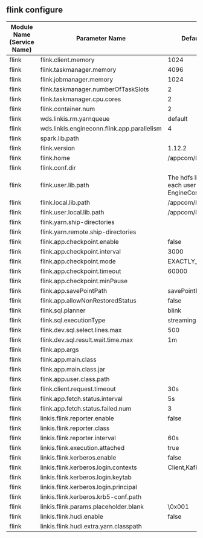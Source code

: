 ## flink configure

| Module Name (Service Name) | Parameter Name | Default Value | Description |Used|
| -------- | -------- | ----- |----- |  -----   |
|flink|flink.client.memory |1024|client.memory |
|flink|flink.taskmanager.memory|4096 |taskmanager.memory|
|flink|flink.jobmanager.memory|1024|jobmanager.memory|
|flink|flink.taskmanager.numberOfTaskSlots| 2|taskmanager.numberOfTaskSlots|
|flink|flink.taskmanager.cpu.cores|2 |taskmanager.cpu.cores|
|flink|flink.container.num| 2|container.num  |
|flink|wds.linkis.rm.yarnqueue|default| rm.yarnqueue |
|flink|wds.linkis.engineconn.flink.app.parallelism| 4 |flink.app.parallelism|
|flink|spark.lib.path|  |spark.lib.path |
|flink|flink.version| 1.12.2 |flink.version|
|flink|flink.home|/appcom/Install/flink|flink.home|
|flink|flink.conf.dir|  | flink.conf.dir |
|flink|flink.user.lib.path| The hdfs lib path of each user in Flink EngineConn.| user.lib.path|
|flink|flink.local.lib.path|/appcom/Install/flink/lib| local.lib.path |
|flink|flink.user.local.lib.path| /appcom/Install/flink/lib | user.local.lib.path|
|flink|flink.yarn.ship-directories|  |yarn.ship-directorie|
|flink|flink.yarn.remote.ship-directories| |yarn.remote.ship-directories|
|flink|flink.app.checkpoint.enable| false |checkpoint.enable|
|flink|flink.app.checkpoint.interval| 3000|checkpoint.interval|
|flink|flink.app.checkpoint.mode| EXACTLY_ONCE |checkpoint.mode|
|flink|flink.app.checkpoint.timeout| 60000 |checkpoint.timeout |
|flink|flink.app.checkpoint.minPause|   |checkpoint.minPause|
|flink|flink.app.savePointPath|savePointPath|savePointPath|
|flink|flink.app.allowNonRestoredStatus|  false | allowNonRestoredStatus |
|flink|flink.sql.planner| blink | sql.planner|
|flink|flink.sql.executionType|streaming|executionType|
|flink|flink.dev.sql.select.lines.max| 500 | lines.max|
|flink|flink.dev.sql.result.wait.time.max|1m  |wait.time.maxe|
|flink|flink.app.args|  |app.args|
|flink|flink.app.main.class|   |app.main.class|
|flink|flink.app.main.class.jar|  |app.main.class.jar|
|flink|flink.app.user.class.path|  |user.class.path|
|flink|flink.client.request.timeout| 30s |fetch.status.interval|
|flink|flink.app.fetch.status.interval| 5s  |checkpoint.minPause|
|flink|flink.app.fetch.status.failed.num|3|fetch.status.failed.num|
|flink|linkis.flink.reporter.enable|  false | reporter.enable|
|flink|linkis.flink.reporter.class|   | reporter.class|
|flink|linkis.flink.reporter.interval|60s|reporter.interval|
|flink|linkis.flink.execution.attached| true | execution.attached|
|flink|linkis.flink.kerberos.enable|false  |kerberos.enable|
|flink|linkis.flink.kerberos.login.contexts|Client,KafkaClient  |kerberos.login.contexts|
|flink|linkis.flink.kerberos.login.keytab|   |kerberos.login.keytab|
|flink|linkis.flink.kerberos.login.principal|  |kerberos.login.principal|
|flink|linkis.flink.kerberos.krb5-conf.path|   |kerberos.krb5-conf.path|
|flink|linkis.flink.params.placeholder.blank|\\0x001  |params.placeholder.blank|
|flink|linkis.flink.hudi.enable|false  | hudi.enable|
|flink|linkis.flink.hudi.extra.yarn.classpath|   |hudi.extra.yarn.classpath|
 